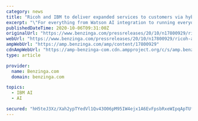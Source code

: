 ```yaml
---
category: news
title: "Ricoh and IBM to deliver expanded services to customers via hybrid cloud"
excerpt: "\"For everything from Watson AI integration to running everyday applications, IBM Cloud does so much for so many businesses around the world. We are in constant conversation with our partners ..."
publishedDateTime: 2020-10-06T09:31:00Z
originalUrl: "https://www.benzinga.com/pressreleases/20/10/n17800929/ricoh-and-ibm-to-deliver-expanded-services-to-customers-via-hybrid-cloud"
webUrl: "https://www.benzinga.com/pressreleases/20/10/n17800929/ricoh-and-ibm-to-deliver-expanded-services-to-customers-via-hybrid-cloud"
ampWebUrl: "https://amp.benzinga.com/amp/content/17800929"
cdnAmpWebUrl: "https://amp-benzinga-com.cdn.ampproject.org/c/s/amp.benzinga.com/amp/content/17800929"
type: article

provider:
  name: Benzinga.com
  domain: benzinga.com

topics:
  - IBM AI
  - AI

secured: "hH5teJ3Xz/Xah2ypTYedVl1Qv43O06pM95IW4ejx1A6EvFpsbRxeWIpqApTUftp07W0G1zYJ5A7kP8G05r639Z27U4dNa/AHt9fIyrFhnVi7VJtrnPrLQJT/8+9TbovIQpb8A7WupHUkvt/CYSPtoOE+Ull5tBnRJvSYoT1tLvNmpFpgcbYy3EDaZLsJ0TKpllrUXjQO257qmsAd9rREbDA373yeSlE+9Otj1AbasP2CGADi+fzEPactGU8BsNGgQMDBISNsC7I8I3ijVA5olzzbc1YAKcKgI73vPT4t0GA8h92DcJ2A5c1XTm+EFCOjyt7hAtG+DdFZebq2RK/FBWrzgWnpig1qfSN1B7JkLVI=;n5e62lSWDO5MrS3mPeG4sg=="
---
```


